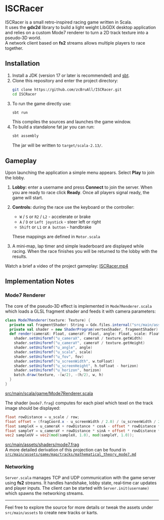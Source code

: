 # ISCRacer

ISCRacer is a small retro-inspired racing game written in Scala.  
It uses the **gdx2d** library to build a light weight LibGDX desktop application and relies on a custom Mode7 renderer to turn a 2D track texture into a pseudo‑3D world.  
A network client based on **fs2** streams allows multiple players to race together.

## Installation

1. Install a JDK (version 17 or later is recommended) and [sbt](https://www.scala-sbt.org/).
2. Clone this repository and enter the project directory:
   ```bash
   git clone https://github.com/zcBruAll/ISCRacer.git
   cd ISCRacer
   ```
3. To run the game directly use:
   ```bash
   sbt run
   ```
   This compiles the sources and launches the game window.
4. To build a standalone fat jar you can run:
   ```bash
   sbt assembly
   ```
   The jar will be written to `target/scala-2.13/`.

## Gameplay

Upon launching the application a simple menu appears.  Select **Play** to join the lobby.

1. **Lobby:** enter a username and press **Connect** to join the server. When you are ready to race click **Ready**.  Once all players signal ready, the game will start.
2. **Controls:** during the race use the keyboard or the controller:
   - `W` / `S` or `R2` / `L2` - accelerate or brake
   - `A` / `D` or `Left joystick` - steer left or right
   - `Shift` or `L1` or `A button` - handbrake

   These mappings are defined in `Motor.scala`
4. A mini‑map, lap timer and simple leaderboard are displayed while racing. When the race finishes you will be returned to the lobby with the results.

Watch a brief a video of the project gameplay: [ISCRacer.mp4](https://github.com/zcBruAll/ISCRacer/blob/master/ISCRacer.mp4)

## Implementation Notes

### Mode7 Renderer

The core of the pseudo‑3D effect is implemented in `Mode7Renderer.scala` which loads a GLSL fragment shader and feeds it with camera parameters:
```scala
class Mode7Renderer(texture: Texture) {
  private val fragmentShader: String = Gdx.files.internal("src/main/assets/shaders/mode7.frag").readString()
  private val shader = new ShaderProgram(vertexShader, fragmentShader)
  def render(cameraX: Float, cameraY: Float, angle: Float, scale: Float, fov: Float, horizon: Float): Unit = {
    shader.setUniformf("u_cameraX", cameraX / texture.getWidth)
    shader.setUniformf("u_cameraY", cameraY / texture.getHeight)
    shader.setUniformf("u_angle", angle)
    shader.setUniformf("u_scale", scale)
    shader.setUniformf("u_fov", fov)
    shader.setUniformf("u_screenWidth", w.toFloat)
    shader.setUniformf("u_screenHeight", h.toFloat - horizon)
    shader.setUniformf("u_horizon", horizon)
    batch.draw(texture, -(w/2), -(h/2), w, h)
  }
}
```
[src/main/scala/game/Mode7Renderer.scala](https://github.com/zcBruAll/ISCRacer/blob/master/src/main/scala/game/Mode7Renderer.scala)

The shader (`mode7.frag`) computes for each pixel which texel on the track image should be displayed:
```glsl
float rowDistance = u_scale / row;
float offset = (fragCoord.x - u_screenWidth / 2.0) / (u_screenWidth / 2.0) * u_fov;
float sampleX = u_cameraX + rowDistance * cosA - offset * rowDistance * sinA;
float sampleY = u_cameraY + rowDistance * sinA + offset * rowDistance * cosA;
vec2 sampleUV = vec2(mod(sampleX, 1.0), mod(sampleY, 1.0));
```
[src/main/assets/shaders/mode7.frag](https://github.com/zcBruAll/ISCRacer/blob/master/src/main/assets/shaders/mode7.frag)  
A more detailed derivation of this projection can be found in [`src/main/assets/game/map/tracks/mathematical_theory_mode7.md`](https://github.com/zcBruAll/ISCRacer/blob/master/src/main/assets/game/map/tracks/mathematical_theory_mode7.md)

### Networking

`Server.scala` manages TCP and UDP communication with the game server using **fs2** streams. It handles handshake, lobby state, real‑time car updates and player inputs. The client can be started with `Server.init(username)` which spawns the networking streams.

---
Feel free to explore the source for more details or tweak the assets under `src/main/assets` to create new tracks or karts.
